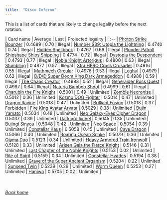 ```yaml
---
title:  "Disco Inferno"
---
```


This is a list of cards that are likely to change legality before the next rotation.

| Card name | Average | Last | Projected legality |
| :-- |
[Photon Strike Bounzer](https://db.ygoprodeck.com/card/?search=Photon%20Strike%20Bounzer) | 0.4689 | 0.70 | Illegal |
[Number S39: Utopia the Lightning](https://db.ygoprodeck.com/card/?search=Number%20S39:%20Utopia%20the%20Lightning) | 0.4740 | 0.74 | Illegal |
[Hidden Spellbook](https://db.ygoprodeck.com/card/?search=Hidden%20Spellbook) | 0.4767 | 0.69 | Illegal |
[Plunder Patroll Shipshape Ships Shipping](https://db.ygoprodeck.com/card/?search=Plunder%20Patroll%20Shipshape%20Ships%20Shipping) | 0.4774 | 0.72 | Illegal |
[Dystopia the Despondent](https://db.ygoprodeck.com/card/?search=Dystopia%20the%20Despondent) | 0.4793 | 0.77 | Illegal |
[Noble Knight Artorigus](https://db.ygoprodeck.com/card/?search=Noble%20Knight%20Artorigus) | 0.4800 | 0.63 | Illegal |
[Stumbling](https://db.ygoprodeck.com/card/?search=Stumbling) | 0.4877 | 0.57 | Illegal |
[Xtra HERO Cross Crusader](https://db.ygoprodeck.com/card/?search=Xtra%20HERO%20Cross%20Crusader) | 0.4916 | 0.55 | Illegal |
[Mathmech Circular](https://db.ygoprodeck.com/card/?search=Mathmech%20Circular) | 0.4976 | 0.53 | Illegal |
[Leghul](https://db.ygoprodeck.com/card/?search=Leghul) | 0.4979 | 0.62 | Illegal |
[D/D/D Super Doom King Dark Armageddon](https://db.ygoprodeck.com/card/?search=D/D/D%20Super%20Doom%20King%20Dark%20Armageddon) | 0.4980 | 0.59 | Illegal |
[The Chaos Creator](https://db.ygoprodeck.com/card/?search=The%20Chaos%20Creator) | 0.4983 | 0.52 | Illegal |
[Generaider Boss Quest](https://db.ygoprodeck.com/card/?search=Generaider%20Boss%20Quest) | 0.4987 | 0.64 | Illegal |
[Naturia Bamboo Shoot](https://db.ygoprodeck.com/card/?search=Naturia%20Bamboo%20Shoot) | 0.4999 | 0.61 | Illegal |
[Charubin the Fire Knight](https://db.ygoprodeck.com/card/?search=Charubin%20the%20Fire%20Knight) | 0.5001 | 0.49 | Unlimited |
[Zombie Necronize](https://db.ygoprodeck.com/card/?search=Zombie%20Necronize) | 0.5012 | 0.36 | Unlimited |
[Kozmo DOG Fighter](https://db.ygoprodeck.com/card/?search=Kozmo%20DOG%20Fighter) | 0.5014 | 0.47 | Unlimited |
[Dragon Ravine](https://db.ygoprodeck.com/card/?search=Dragon%20Ravine) | 0.5018 | 0.47 | Unlimited |
[Brilliant Fusion](https://db.ygoprodeck.com/card/?search=Brilliant%20Fusion) | 0.5018 | 0.37 | Forbidden |
[Fire King Avatar Arvata](https://db.ygoprodeck.com/card/?search=Fire%20King%20Avatar%20Arvata) | 0.5029 | 0.38 | Unlimited |
[Bujin Yamato](https://db.ygoprodeck.com/card/?search=Bujin%20Yamato) | 0.5034 | 0.48 | Unlimited |
[Neo Galaxy-Eyes Cipher Dragon](https://db.ygoprodeck.com/card/?search=Neo%20Galaxy-Eyes%20Cipher%20Dragon) | 0.5037 | 0.39 | Unlimited |
[Darklord Ixchel](https://db.ygoprodeck.com/card/?search=Darklord%20Ixchel) | 0.5045 | 0.35 | Unlimited |
[Bujingi Sinyou](https://db.ygoprodeck.com/card/?search=Bujingi%20Sinyou) | 0.5048 | 0.42 | Unlimited |
[Neo Space](https://db.ygoprodeck.com/card/?search=Neo%20Space) | 0.5054 | 0.39 | Unlimited |
[Constellar Kaus](https://db.ygoprodeck.com/card/?search=Constellar%20Kaus) | 0.5058 | 0.45 | Unlimited |
[Cave Dragon](https://db.ygoprodeck.com/card/?search=Cave%20Dragon) | 0.5066 | 0.40 | Unlimited |
[Roaring Ocean Snake](https://db.ygoprodeck.com/card/?search=Roaring%20Ocean%20Snake) | 0.5079 | 0.36 | Unlimited |
[Ojama Duo](https://db.ygoprodeck.com/card/?search=Ojama%20Duo) | 0.5123 | 0.34 | Unlimited |
[Heavy Armored Train Ironwolf](https://db.ygoprodeck.com/card/?search=Heavy%20Armored%20Train%20Ironwolf) | 0.5128 | 0.33 | Unlimited |
[Arisen Gaia the Fierce Knight](https://db.ygoprodeck.com/card/?search=Arisen%20Gaia%20the%20Fierce%20Knight) | 0.5146 | 0.31 | Unlimited |
[Last Chapter of the Noble Knights](https://db.ygoprodeck.com/card/?search=Last%20Chapter%20of%20the%20Noble%20Knights) | 0.5153 | 0.02 | Unlimited |
[Rite of Spirit](https://db.ygoprodeck.com/card/?search=Rite%20of%20Spirit) | 0.5159 | 0.34 | Unlimited |
[Constellar Hyades](https://db.ygoprodeck.com/card/?search=Constellar%20Hyades) | 0.5194 | 0.38 | Unlimited |
[Grave of the Super Ancient Organism](https://db.ygoprodeck.com/card/?search=Grave%20of%20the%20Super%20Ancient%20Organism) | 0.5204 | 0.22 | Unlimited |
[Sunseed Twin](https://db.ygoprodeck.com/card/?search=Sunseed%20Twin) | 0.5239 | 0.29 | Unlimited |
[Worm Queen](https://db.ygoprodeck.com/card/?search=Worm%20Queen) | 0.5253 | 0.27 | Unlimited |
[Haniwa](https://db.ygoprodeck.com/card/?search=Haniwa) | 0.5705 | 0.02 | Unlimited |

<br>

###### [Back home](index)